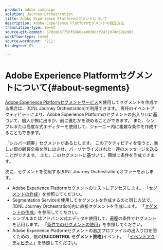 ```yaml
---
product: adobe campaign
solution: Journey Orchestration
title: Adobe Experience Platformセグメントについて
description: Adobe Experience Platformセグメントの設定方法
translation-type: tm+mt
source-git-commit: 57dc86d775bf8860aa09300cf2432d70c62a2993
workflow-type: tm+mt
source-wordcount: '211'
ht-degree: 0%

---
```



# Adobe Experience Platformセグメントについて{#about-segments}

[Adobe Experience Platformセグメントサービス](https://docs.adobe.com/content/help/en/experience-platform/segmentation/home.html)を使用してセグメントを作成する場合は、[!DNL Journey Orchestration]で利用できます。 専任のイベントアクティビティにより、Adobe Experience Platformのセグメントの出入り口に基づいて、個人が旅に出るか、前に進むかを決めることができます。 また、シンプルまたは高度な式エディターを使用して、ジャーニー内に複雑な条件を作成することもできます。

「シルバー顧客」セグメントがあるとします。 このアクティビティを使うと、新しい銀の顧客全員を旅に出させ、パーソナライズされた一連のメッセージを送ることができます。 また、このセグメントに基づいて、簡単に条件を作成できます。

次に、セグメントを使用する[!DNL Journey Orchestration]オファーを示します。

* Adobe Experience Platformセグメントのリストにアクセスします。 「[セグメントの作成](../segment/creating-a-segment.md)」を参照してください。
* Segmentation Serviceを使用してセグメントを作成するのと同じ方法で、[!DNL Journey Orchestration]内に直接セグメントを作成します。 「[セグメントの作成](../segment/creating-a-segment.md)」を参照してください。
* シンプルまたはアドバンス式エディタを使用して、遍歴の条件でセグメントを活用します。 「[条件でのセグメントの使用](../segment/using-a-segment.md)」を参照してください。
* Adobe Experience Platformセグメントの追加プロファイルの出入り口を聞くための、旅の&#x200B;**[!UICONTROL セグメント資格]**&#x200B;イベント。 「[イベントアクティビティ](../building-journeys/segment-qualification-events.md)」を参照してください。
